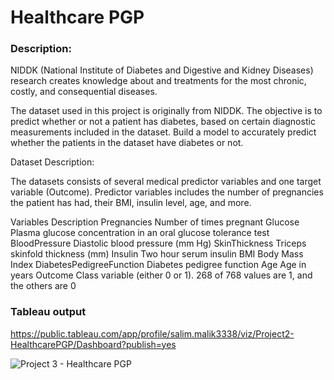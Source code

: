 
# Healthcare PGP

### Description:

NIDDK (National Institute of Diabetes and Digestive and Kidney Diseases) research creates knowledge about and treatments for the most chronic, costly, and consequential diseases.

The dataset used in this project is originally from NIDDK. The objective is to predict whether or not a patient has diabetes, based on certain diagnostic measurements included in the dataset.
Build a model to accurately predict whether the patients in the dataset have diabetes or not.
 

Dataset Description:

The datasets consists of several medical predictor variables and one target variable (Outcome). Predictor variables includes the number of pregnancies the patient has had, their BMI, insulin level, age, and more.

Variables				Description
Pregnancies				Number of times pregnant
Glucose				Plasma glucose concentration in an oral glucose tolerance test
BloodPressure			Diastolic blood pressure (mm Hg)
SkinThickness			Triceps skinfold thickness (mm)
Insulin				Two hour serum insulin
BMI					Body Mass Index
DiabetesPedigreeFunction	Diabetes pedigree function
Age					Age in years
Outcome				Class variable (either 0 or 1). 268 of 768 values are 1, and the others are 0

### Tableau output
https://public.tableau.com/app/profile/salim.malik3338/viz/Project2-HealthcarePGP/Dashboard?publish=yes

![Project 3 - Healthcare PGP](https://user-images.githubusercontent.com/114754741/230542835-400602b6-4775-4d5b-a0e5-31903c908f1b.png)
